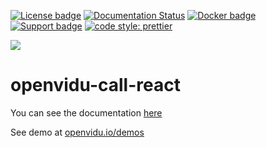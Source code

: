 [![License badge](https://img.shields.io/badge/license-Apache2-orange.svg)](http://www.apache.org/licenses/LICENSE-2.0)
[![Documentation Status](https://readthedocs.org/projects/openviduio-docs/badge/?version=stable)](https://docs.openvidu.io/en/stable/?badge=stable)
[![Docker badge](https://img.shields.io/docker/pulls/fiware/orion.svg)](https://hub.docker.com/r/openvidu/classroom-demo/)
[![Support badge](https://img.shields.io/badge/support-sof-yellowgreen.svg)](https://openvidu.discourse.group/)
[![code style: prettier](https://img.shields.io/badge/code_style-prettier-ff69b4.svg?style=flat-square)](https://github.com/prettier/prettier)

[![][OpenViduLogo]](http://openvidu.io)

openvidu-call-react
===
You can see the documentation [here](https://docs.openvidu.io/en/stable/demos/openvidu-call-react/)

See demo at [openvidu.io/demos](http://openvidu.io/demos#2)


[OpenViduLogo]: https://secure.gravatar.com/avatar/5daba1d43042f2e4e85849733c8e5702?s=120

